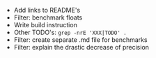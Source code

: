 * Add links to README's
* Filter: benchmark floats
* Write build instruction
* Other TODO's: `grep -nrE 'XXX|TODO' .`
* Filter: create separate .md file for benchmarks
* Filter: explain the drastic decrease of precision

